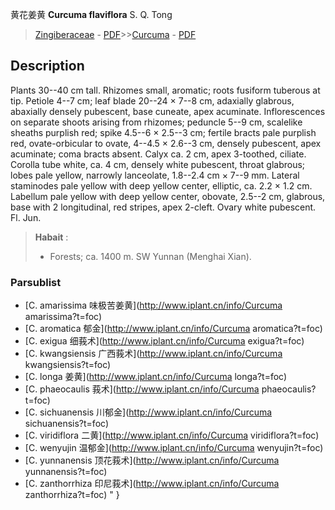 黄花姜黄 **Curcuma flaviflora** S. Q. Tong

> [Zingiberaceae](http://www.iplant.cn/info/Zingiberaceae?t=foc) - [PDF](http://www.iplant.cn/foc/pdf/Zingiberaceae.pdf)>>[Curcuma](http://www.iplant.cn/info/Curcuma?t=foc) - [PDF](http://www.iplant.cn/foc/pdf/Curcuma.pdf)

## Description

Plants 30--40 cm tall. Rhizomes small, aromatic; roots fusiform tuberous at tip. Petiole 4--7 cm; leaf blade 20--24 × 7--8 cm, adaxially glabrous, abaxially densely pubescent, base cuneate, apex acuminate. Inflorescences on separate shoots arising from rhizomes; peduncle 5--9 cm, scalelike sheaths purplish red; spike 4.5--6 × 2.5--3 cm; fertile bracts pale purplish red, ovate-orbicular to ovate, 4--4.5 × 2.6--3 cm, densely pubescent, apex acuminate; coma bracts absent. Calyx ca. 2 cm, apex 3-toothed, ciliate. Corolla tube white, ca. 4 cm, densely white pubescent, throat glabrous; lobes pale yellow, narrowly lanceolate, 1.8--2.4 cm × 7--9 mm. Lateral staminodes pale yellow with deep yellow center, elliptic, ca. 2.2 × 1.2 cm. Labellum pale yellow with deep yellow center, obovate, 2.5--2 cm, glabrous, base with 2 longitudinal, red stripes, apex 2-cleft. Ovary white pubescent. Fl. Jun.
> **Habait** : 
>* Forests; ca. 1400 m. SW Yunnan (Menghai Xian).

### Parsublist

* [C.  amarissima  味极苦姜黄](http://www.iplant.cn/info/Curcuma amarissima?t=foc)
* [C.  aromatica  郁金](http://www.iplant.cn/info/Curcuma aromatica?t=foc)
* [C.  exigua  细莪术](http://www.iplant.cn/info/Curcuma exigua?t=foc)
* [C.  kwangsiensis  广西莪术](http://www.iplant.cn/info/Curcuma kwangsiensis?t=foc)
* [C.  longa  姜黄](http://www.iplant.cn/info/Curcuma longa?t=foc)
* [C.  phaeocaulis  莪术](http://www.iplant.cn/info/Curcuma phaeocaulis?t=foc)
* [C.  sichuanensis  川郁金](http://www.iplant.cn/info/Curcuma sichuanensis?t=foc)
* [C.  viridiflora  二黄](http://www.iplant.cn/info/Curcuma viridiflora?t=foc)
* [C.  wenyujin  温郁金](http://www.iplant.cn/info/Curcuma wenyujin?t=foc)
* [C.  yunnanensis  顶花莪术](http://www.iplant.cn/info/Curcuma yunnanensis?t=foc)
* [C.  zanthorrhiza  印尼莪术](http://www.iplant.cn/info/Curcuma zanthorrhiza?t=foc)
"
}